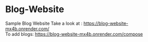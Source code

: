 # Blog-Website
Sample Blog Website 
Take a look at : https://blog-website-mx4b.onrender.com/  
To add blogs: https://blog-website-mx4b.onrender.com/compose
